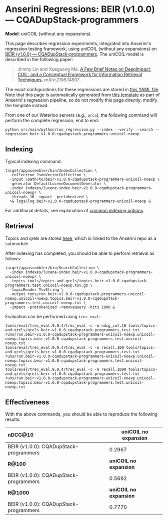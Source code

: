 # Anserini Regressions: BEIR (v1.0.0) &mdash; CQADupStack-programmers

**Model**: uniCOIL (without any expansions)

This page describes regression experiments, integrated into Anserini's regression testing framework, using uniCOIL (without any expansions) on [BEIR (v1.0.0) &mdash; CQADupStack-programmers](http://beir.ai/).
The uniCOIL model is described in the following paper:

> Jimmy Lin and Xueguang Ma. [A Few Brief Notes on DeepImpact, COIL, and a Conceptual Framework for Information Retrieval Techniques.](https://arxiv.org/abs/2106.14807) _arXiv:2106.14807_.

The exact configurations for these regressions are stored in [this YAML file](../../src/main/resources/regression/beir-v1.0.0-cqadupstack-programmers-unicoil-noexp.yaml).
Note that this page is automatically generated from [this template](../../src/main/resources/docgen/templates/beir-v1.0.0-cqadupstack-programmers-unicoil-noexp.template) as part of Anserini's regression pipeline, so do not modify this page directly; modify the template instead.

From one of our Waterloo servers (e.g., `orca`), the following command will perform the complete regression, end to end:

```
python src/main/python/run_regression.py --index --verify --search --regression beir-v1.0.0-cqadupstack-programmers-unicoil-noexp
```

## Indexing

Typical indexing command:

```
target/appassembler/bin/IndexCollection \
  -collection JsonVectorCollection \
  -input /path/to/beir-v1.0.0-cqadupstack-programmers-unicoil-noexp \
  -generator DefaultLuceneDocumentGenerator \
  -index indexes/lucene-index.beir-v1.0.0-cqadupstack-programmers-unicoil-noexp/ \
  -threads 16 -impact -pretokenized \
  >& logs/log.beir-v1.0.0-cqadupstack-programmers-unicoil-noexp &
```

For additional details, see explanation of [common indexing options](../../docs/common-indexing-options.md).

## Retrieval

Topics and qrels are stored [here](https://github.com/castorini/anserini-tools/tree/master/topics-and-qrels), which is linked to the Anserini repo as a submodule.

After indexing has completed, you should be able to perform retrieval as follows:

```
target/appassembler/bin/SearchCollection \
  -index indexes/lucene-index.beir-v1.0.0-cqadupstack-programmers-unicoil-noexp/ \
  -topics tools/topics-and-qrels/topics.beir-v1.0.0-cqadupstack-programmers.test.unicoil-noexp.tsv.gz \
  -topicReader TsvString \
  -output runs/run.beir-v1.0.0-cqadupstack-programmers-unicoil-noexp.unicoil-noexp.topics.beir-v1.0.0-cqadupstack-programmers.test.unicoil-noexp.txt \
  -impact -pretokenized -removeQuery -hits 1000 &
```

Evaluation can be performed using `trec_eval`:

```
tools/eval/trec_eval.9.0.4/trec_eval -c -m ndcg_cut.10 tools/topics-and-qrels/qrels.beir-v1.0.0-cqadupstack-programmers.test.txt runs/run.beir-v1.0.0-cqadupstack-programmers-unicoil-noexp.unicoil-noexp.topics.beir-v1.0.0-cqadupstack-programmers.test.unicoil-noexp.txt
tools/eval/trec_eval.9.0.4/trec_eval -c -m recall.100 tools/topics-and-qrels/qrels.beir-v1.0.0-cqadupstack-programmers.test.txt runs/run.beir-v1.0.0-cqadupstack-programmers-unicoil-noexp.unicoil-noexp.topics.beir-v1.0.0-cqadupstack-programmers.test.unicoil-noexp.txt
tools/eval/trec_eval.9.0.4/trec_eval -c -m recall.1000 tools/topics-and-qrels/qrels.beir-v1.0.0-cqadupstack-programmers.test.txt runs/run.beir-v1.0.0-cqadupstack-programmers-unicoil-noexp.unicoil-noexp.topics.beir-v1.0.0-cqadupstack-programmers.test.unicoil-noexp.txt
```

## Effectiveness

With the above commands, you should be able to reproduce the following results:

| **nDCG@10**                                                                                                  | **uniCOIL no expansion**|
|:-------------------------------------------------------------------------------------------------------------|-----------|
| BEIR (v1.0.0): CQADupStack-programmers                                                                       | 0.2967    |
| **R@100**                                                                                                    | **uniCOIL no expansion**|
| BEIR (v1.0.0): CQADupStack-programmers                                                                       | 0.5692    |
| **R@1000**                                                                                                   | **uniCOIL no expansion**|
| BEIR (v1.0.0): CQADupStack-programmers                                                                       | 0.7770    |
